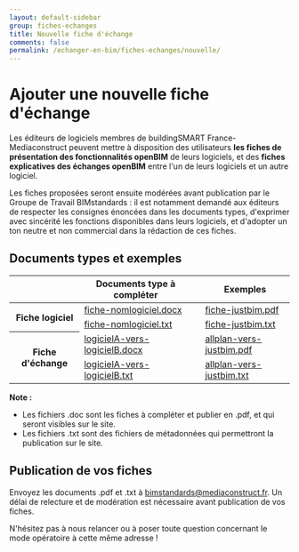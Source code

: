 ```yaml
---
layout: default-sidebar
group: fiches-echanges
title: Nouvelle fiche d'échange
comments: false
permalink: /echanger-en-bim/fiches-echanges/nouvelle/
---
```


# Ajouter une nouvelle fiche d'échange

Les éditeurs de logiciels membres de buildingSMART France-Mediaconstruct peuvent mettre à disposition des utilisateurs **les fiches de présentation des fonctionnalités openBIM** de leurs logiciels, et des **fiches explicatives des échanges openBIM** entre l'un de leurs logiciels et un autre logiciel.

Les fiches proposées seront ensuite modérées avant publication par le Groupe de Travail BIMstandards : il est notamment demandé aux éditeurs de respecter les consignes énoncées dans les documents types, d'exprimer avec sincérité les fonctions disponibles dans leurs logiciels, et d'adopter un ton neutre et non commercial dans la rédaction de ces fiches.

## Documents types et exemples

<table class="table">
  <thead>
    <tr>
      <th scope="col"></th>
      <th scope="col">Documents type à compléter</th>
      <th scope="col"></th>
      <th scope="col">Exemples</th>
    </tr>
  </thead>
  <tbody>
    <tr>
      <th rowspan="2">Fiche logiciel</th>
      <td scope="row"><a href="{{ site.url }}/download/fiche-nomlogiciel.docx" download="fiche-nomlogiciel.docx"><i class="fa fa-file-word-o" aria-hidden="true"></i> fiche-nomlogiciel.docx</a></td>
      <td><i class="fa fa-arrow-right" aria-hidden="true"></i></td>
      <td><a href="{{ site.url }}/download/fiche-justbim.pdf" download="fiche-justbim.pdf"><i class="fa fa-file-pdf-o" aria-hidden="true"></i> fiche-justbim.pdf</a></td>
    </tr>
    <tr>
      <td scope="row"><a href="{{ site.url }}/download/fiche-nomlogiciel.txt" download="fiche-nomlogiciel.txt"><i class="fa fa-file-text-o" aria-hidden="true"></i> fiche-nomlogiciel.txt</a></td>
      <td><i class="fa fa-arrow-right" aria-hidden="true"></i></td>
      <td><a href="{{ site.url }}/download/fiche-justbim.txt" download="fiche-justbim.txt"><i class="fa fa-file-text-o" aria-hidden="true"></i> fiche-justbim.txt</a></td>
    </tr>
    <tr>
      <th rowspan="2">Fiche d'échange</th>
      <td scope="row"><a href="{{ site.url }}/download/logicielA-vers-logicielB.docx" download="logicielA-vers-logicielB.docx"><i class="fa fa-file-word-o" aria-hidden="true"></i> logicielA-vers-logicielB.docx</a></td>
      <td><i class="fa fa-arrow-right" aria-hidden="true"></i></td>
      <td><a href="{{ site.url }}/download/allplan-vers-justbim.pdf" download="allplan-vers-justbim.pdf"><i class="fa fa-file-pdf-o" aria-hidden="true"></i> allplan-vers-justbim.pdf</a></td>
    </tr>
    <tr>
      <td scope="row"><a href="{{ site.url }}/download/logicielA-vers-logicielB.txt" download="logicielA-vers-logicielB.txt"><i class="fa fa-file-text-o" aria-hidden="true"></i> logicielA-vers-logicielB.txt</a></td>
      <td><i class="fa fa-arrow-right" aria-hidden="true"></i></td>
      <td><a href="{{ site.url }}/download/allplan-vers-justbim.txt" download="allplan-vers-justbim.txt"><i class="fa fa-file-text-o" aria-hidden="true"></i> allplan-vers-justbim.txt</a></td>
    </tr>
  </tbody>
</table>

**Note :**

* Les fichiers .doc sont les fiches à compléter et publier en .pdf, et qui seront visibles sur le site.
*	Les fichiers .txt sont des fichiers de métadonnées qui permettront la publication sur le site.

## Publication de vos fiches

Envoyez les documents .pdf et .txt à [bimstandards@mediaconstruct.fr](mailto:bimstandards@mediaconstruct.fr?Subject=Ajout%20fiche). Un délai de relecture et de modération est nécessaire avant publication de vos fiches.

N'hésitez pas à nous relancer ou à poser toute question concernant le mode opératoire à cette même adresse !
